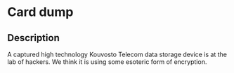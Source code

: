 # Card dump

## Description

A captured high technology Kouvosto Telecom data storage device is at the lab of hackers. We think it is using some esoteric form of encryption.

